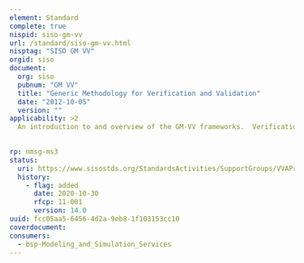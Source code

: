 ```yaml
---
element: Standard
complete: true
nispid: siso-gm-vv
url: /standard/siso-gm-vv.html
nisptag: "SISO GM VV"
orgid: siso
document:
  org: siso
  pubnum: "GM VV"
  title: "Generic Methodology for Verification and Validation"
  date: "2012-10-05"
  version: ""
applicability: >2
  An introduction to and overview of the GM-VV frameworks.  Verification and Validation (V&V) are the processes that are typically used to support M&S stakeholders to determine and assure that an M&S asset is acceptable for the intended use. Hence, V&V provides information to be used in an acceptance decision process by M&S stakeholders, and associated practices such as M&S accreditation or certification.

  
rp: nmsg-ms3
status:
  uri: https://www.sisostds.org/StandardsActivities/SupportGroups/VVAProductsPSG.aspx
  history: 
    - flag: added
      date: 2020-10-30
      rfcp: 11-001
      version: 14.0
uuid: fcc05aa5-6456-4d2a-9eb8-1f103153cc10
coverdocument:
consumers:
  - bsp-Modeling_and_Simulation_Services
---
```

